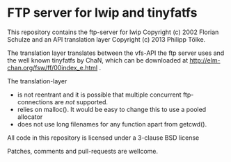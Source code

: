 FTP server for lwip and tinyfatfs
=================================

This repository contains the ftp-server for lwip Copyright (c) 2002 Florian
Schulze and an API translation layer Copyright (c) 2013 Philipp Tölke.

The translation layer translates between the vfs-API the ftp server uses and
the well known tinyfatfs by ChaN, which can be downloaded at
http://elm-chan.org/fsw/ff/00index_e.html .

The translation-layer

* is not reentrant and it is possible that multiple
  concurrent ftp-connections are *not* supported.
* relies on malloc(). It would be easy to change this to use a pooled allocator
* does not use long filenames for any function apart from getcwd().

All code in this repository is licensed under a 3-clause BSD license

Patches, comments and pull-requests are wellcome.
